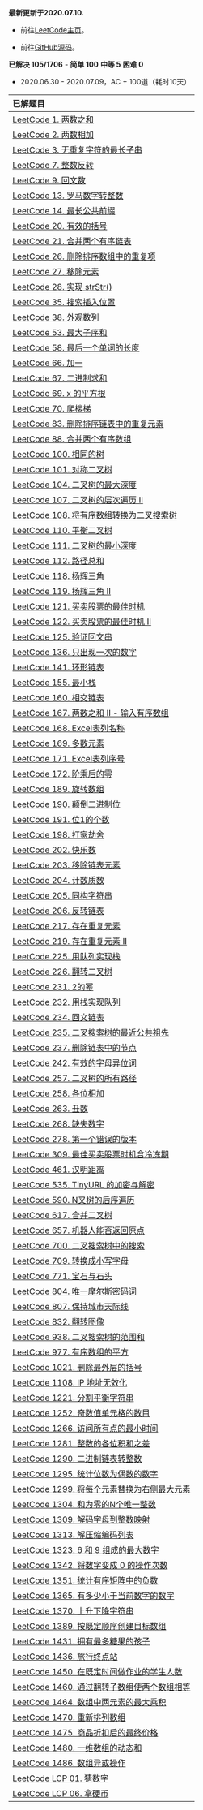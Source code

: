 **最新更新于2020.07.10.**

- 前往[LeetCode主页](https://leetcode-cn.com/u/harvestwu)。

- 前往[GitHub源码](https://github.com/HarvestWu/LeetCodeTest)。

**已解决 105/1706** - **简单 100** **中等 5** **困难 0**

- 2020.06.30 - 2020.07.09，AC + 100道（耗时10天）



| 已解题目                                                     |
| :----------------------------------------------------------- | 
| [LeetCode 1. 两数之和](https://blog.csdn.net/HarvestWu/article/details/107051111) |
| [LeetCode 2. 两数相加](https://blog.csdn.net/HarvestWu/article/details/107051629) |
| [LeetCode 3. 无重复字符的最长子串](https://blog.csdn.net/HarvestWu/article/details/107131479) |
| [LeetCode 7. 整数反转](https://blog.csdn.net/HarvestWu/article/details/107051916) |
| [LeetCode 9. 回文数](https://blog.csdn.net/HarvestWu/article/details/107052131) |
| [LeetCode 13. 罗马数字转整数](https://blog.csdn.net/HarvestWu/article/details/107056554) |
| [LeetCode 14. 最长公共前缀](https://blog.csdn.net/HarvestWu/article/details/107061042) |
| [LeetCode 20. 有效的括号](https://blog.csdn.net/HarvestWu/article/details/107061327) |
| [LeetCode 21. 合并两个有序链表](https://blog.csdn.net/HarvestWu/article/details/107061541) |
| [LeetCode 26. 删除排序数组中的重复项](https://blog.csdn.net/HarvestWu/article/details/107061614) |
| [LeetCode 27. 移除元素](https://blog.csdn.net/HarvestWu/article/details/107062019) |
| [LeetCode 28. 实现 strStr()](https://blog.csdn.net/HarvestWu/article/details/107062128) |
| [LeetCode 35. 搜索插入位置](https://blog.csdn.net/HarvestWu/article/details/107062918) |
| [LeetCode 38. 外观数列](https://blog.csdn.net/HarvestWu/article/details/107063033) |
| [LeetCode 53. 最大子序和](https://blog.csdn.net/HarvestWu/article/details/107063594) |
| [LeetCode 58. 最后一个单词的长度](https://blog.csdn.net/HarvestWu/article/details/107067487) |
| [LeetCode 66. 加一](https://blog.csdn.net/HarvestWu/article/details/107132082) |
| [LeetCode 67. 二进制求和](https://blog.csdn.net/HarvestWu/article/details/107138076) |
| [LeetCode 69. x 的平方根](https://blog.csdn.net/HarvestWu/article/details/107138156) |
| [LeetCode 70. 爬楼梯](https://blog.csdn.net/HarvestWu/article/details/107139018) |
| [LeetCode 83. 删除排序链表中的重复元素](https://blog.csdn.net/HarvestWu/article/details/107139690) |
| [LeetCode 88. 合并两个有序数组](https://blog.csdn.net/HarvestWu/article/details/107168461) |
| [LeetCode 100. 相同的树](https://blog.csdn.net/HarvestWu/article/details/107169154) |
| [LeetCode 101. 对称二叉树](https://blog.csdn.net/HarvestWu/article/details/107169428) |
| [LeetCode 104. 二叉树的最大深度](https://blog.csdn.net/HarvestWu/article/details/107169964) |
| [LeetCode 107. 二叉树的层次遍历 II](https://blog.csdn.net/HarvestWu/article/details/107170166) |
| [LeetCode 108. 将有序数组转换为二叉搜索树](https://blog.csdn.net/HarvestWu/article/details/107171016) |
| [LeetCode 110. 平衡二叉树](https://blog.csdn.net/HarvestWu/article/details/107171808) |
| [LeetCode 111. 二叉树的最小深度](https://blog.csdn.net/HarvestWu/article/details/107174463) |
| [LeetCode 112. 路径总和](https://blog.csdn.net/HarvestWu/article/details/107174964) |
| [LeetCode 118. 杨辉三角](https://blog.csdn.net/HarvestWu/article/details/107176921) |
| [LeetCode 119. 杨辉三角 II](https://blog.csdn.net/HarvestWu/article/details/107177892) |
| [LeetCode 121. 买卖股票的最佳时机](https://blog.csdn.net/HarvestWu/article/details/107186552) |
| [LeetCode 122. 买卖股票的最佳时机 II](https://blog.csdn.net/HarvestWu/article/details/107187049) |
| [LeetCode 125. 验证回文串](https://blog.csdn.net/HarvestWu/article/details/107187357) |
| [LeetCode 136. 只出现一次的数字](https://blog.csdn.net/HarvestWu/article/details/107189140) |
| [LeetCode 141. 环形链表](https://blog.csdn.net/HarvestWu/article/details/107189486) |
| [LeetCode 155. 最小栈](https://blog.csdn.net/HarvestWu/article/details/107191121) |
| [LeetCode 160. 相交链表](https://blog.csdn.net/HarvestWu/article/details/107191598) |
| [LeetCode 167. 两数之和 II - 输入有序数组](https://blog.csdn.net/HarvestWu/article/details/107192077) |
| [LeetCode 168. Excel表列名称](https://blog.csdn.net/HarvestWu/article/details/107192416) |
| [LeetCode 169. 多数元素](https://blog.csdn.net/HarvestWu/article/details/107193119) |
| [LeetCode 171. Excel表列序号](https://blog.csdn.net/HarvestWu/article/details/107193463) |
| [LeetCode 172. 阶乘后的零](https://blog.csdn.net/HarvestWu/article/details/107214575) |
| [LeetCode 189. 旋转数组](https://blog.csdn.net/HarvestWu/article/details/107216621) |
| [LeetCode 190. 颠倒二进制位](https://blog.csdn.net/HarvestWu/article/details/107217775) |
| [LeetCode 191. 位1的个数](https://blog.csdn.net/HarvestWu/article/details/107218406) |
| [LeetCode 198. 打家劫舍](https://blog.csdn.net/HarvestWu/article/details/107222471) |
| [LeetCode 202. 快乐数](https://blog.csdn.net/HarvestWu/article/details/107223431) |
| [LeetCode 203. 移除链表元素](https://blog.csdn.net/HarvestWu/article/details/107224938) |
| [LeetCode 204. 计数质数](https://blog.csdn.net/HarvestWu/article/details/107234920) |
| [LeetCode 205. 同构字符串](https://blog.csdn.net/HarvestWu/article/details/107235455) |
| [LeetCode 206. 反转链表](https://blog.csdn.net/HarvestWu/article/details/107237528) |
| [LeetCode 217. 存在重复元素](https://blog.csdn.net/HarvestWu/article/details/107237717) |
| [LeetCode 219. 存在重复元素 II](https://blog.csdn.net/HarvestWu/article/details/107237977) |
| [LeetCode 225. 用队列实现栈](https://blog.csdn.net/HarvestWu/article/details/107238454) |
| [LeetCode 226. 翻转二叉树](https://blog.csdn.net/HarvestWu/article/details/107069715) |
| [LeetCode 231. 2的幂](https://blog.csdn.net/HarvestWu/article/details/107238792) |
| [LeetCode 232. 用栈实现队列](https://blog.csdn.net/HarvestWu/article/details/107239249) |
| [LeetCode 234. 回文链表](https://blog.csdn.net/HarvestWu/article/details/107239568) |
| [LeetCode 235. 二叉搜索树的最近公共祖先](https://blog.csdn.net/HarvestWu/article/details/107240140) |
| [LeetCode 237. 删除链表中的节点](https://blog.csdn.net/HarvestWu/article/details/107069822) |
| [LeetCode 242. 有效的字母异位词](https://blog.csdn.net/HarvestWu/article/details/107270327) |
| [LeetCode 257. 二叉树的所有路径](https://blog.csdn.net/HarvestWu/article/details/107270915) |
| [LeetCode 258. 各位相加](https://blog.csdn.net/HarvestWu/article/details/107271370) |
| [LeetCode 263. 丑数](https://blog.csdn.net/HarvestWu/article/details/107272646)|
| [LeetCode 268. 缺失数字](https://blog.csdn.net/HarvestWu/article/details/107286773) |
| [LeetCode 278. 第一个错误的版本](https://blog.csdn.net/HarvestWu/article/details/107287415) |
| [LeetCode 309. 最佳买卖股票时机含冷冻期](https://blog.csdn.net/HarvestWu/article/details/107265325) |
| [LeetCode 461. 汉明距离](https://blog.csdn.net/HarvestWu/article/details/107069900) |
| [LeetCode 535. TinyURL 的加密与解密](https://blog.csdn.net/HarvestWu/article/details/107070199) |
| [LeetCode 590. N叉树的后序遍历](https://blog.csdn.net/HarvestWu/article/details/107070219) |
| [LeetCode 617. 合并二叉树](https://blog.csdn.net/HarvestWu/article/details/107077014) |
| [LeetCode 657. 机器人能否返回原点](https://blog.csdn.net/HarvestWu/article/details/107077262) |
| [LeetCode 700. 二叉搜索树中的搜索](https://blog.csdn.net/HarvestWu/article/details/107077438) |
| [LeetCode 709. 转换成小写字母](https://blog.csdn.net/HarvestWu/article/details/107077586) |
| [LeetCode 771. 宝石与石头](https://blog.csdn.net/HarvestWu/article/details/107090813) |
| [LeetCode 804. 唯一摩尔斯密码词](https://blog.csdn.net/HarvestWu/article/details/107090874) |
| [LeetCode 807. 保持城市天际线](https://blog.csdn.net/HarvestWu/article/details/107090867) |
| [LeetCode 832. 翻转图像](https://blog.csdn.net/HarvestWu/article/details/107090862) |
| [LeetCode 938. 二叉搜索树的范围和](https://blog.csdn.net/HarvestWu/article/details/107090855) |
| [LeetCode 977. 有序数组的平方](https://blog.csdn.net/HarvestWu/article/details/107090841) |
| [LeetCode 1021. 删除最外层的括号](https://blog.csdn.net/HarvestWu/article/details/107090833) |
| [LeetCode 1108. IP 地址无效化](https://blog.csdn.net/HarvestWu/article/details/107090944) |
| [LeetCode 1221. 分割平衡字符串](https://blog.csdn.net/HarvestWu/article/details/107090958) |
| [LeetCode 1252. 奇数值单元格的数目](https://blog.csdn.net/HarvestWu/article/details/107090981) |
| [LeetCode 1266. 访问所有点的最小时间](https://blog.csdn.net/HarvestWu/article/details/107115187) |
| [LeetCode 1281. 整数的各位积和之差](https://blog.csdn.net/HarvestWu/article/details/107115419) |
| [LeetCode 1290. 二进制链表转整数](https://blog.csdn.net/HarvestWu/article/details/107115487) |
| [LeetCode 1295. 统计位数为偶数的数字](https://blog.csdn.net/HarvestWu/article/details/107115544) |
| [LeetCode 1299. 将每个元素替换为右侧最大元素](https://blog.csdn.net/HarvestWu/article/details/107115801) |
| [LeetCode 1304. 和为零的N个唯一整数](https://blog.csdn.net/HarvestWu/article/details/107115853) |
| [LeetCode 1309. 解码字母到整数映射](https://blog.csdn.net/HarvestWu/article/details/107115978) |
| [LeetCode 1313. 解压缩编码列表](https://blog.csdn.net/HarvestWu/article/details/107116072) |
| [LeetCode 1323. 6 和 9 组成的最大数字](https://blog.csdn.net/HarvestWu/article/details/107116223) |
| [LeetCode 1342. 将数字变成 0 的操作次数](https://blog.csdn.net/HarvestWu/article/details/107116281) |
| [LeetCode 1351. 统计有序矩阵中的负数](https://blog.csdn.net/HarvestWu/article/details/107128118) |
| [LeetCode 1365. 有多少小于当前数字的数字](https://blog.csdn.net/HarvestWu/article/details/107128316) |
| [LeetCode 1370. 上升下降字符串](https://blog.csdn.net/HarvestWu/article/details/107128452) |
| [LeetCode 1389. 按既定顺序创建目标数组](https://blog.csdn.net/HarvestWu/article/details/107129179) |
| [LeetCode 1431. 拥有最多糖果的孩子](https://blog.csdn.net/HarvestWu/article/details/107129243) |
| [LeetCode 1436. 旅行终点站](https://blog.csdn.net/HarvestWu/article/details/107129345) |
| [LeetCode 1450. 在既定时间做作业的学生人数](https://blog.csdn.net/HarvestWu/article/details/107130325) |
| [LeetCode 1460. 通过翻转子数组使两个数组相等](https://blog.csdn.net/HarvestWu/article/details/107130404) |
| [LeetCode 1464. 数组中两元素的最大乘积](https://blog.csdn.net/HarvestWu/article/details/107130453) |
| [LeetCode 1470. 重新排列数组](https://blog.csdn.net/HarvestWu/article/details/107130662) |
| [LeetCode 1475. 商品折扣后的最终价格](https://blog.csdn.net/HarvestWu/article/details/107130759) |
| [LeetCode 1480. 一维数组的动态和](https://blog.csdn.net/HarvestWu/article/details/107130809) |
| [LeetCode 1486. 数组异或操作](https://blog.csdn.net/HarvestWu/article/details/107130851) |
| [LeetCode LCP 01. 猜数字](https://blog.csdn.net/HarvestWu/article/details/107130917) |
| [LeetCode LCP 06. 拿硬币](https://blog.csdn.net/HarvestWu/article/details/107130950) |